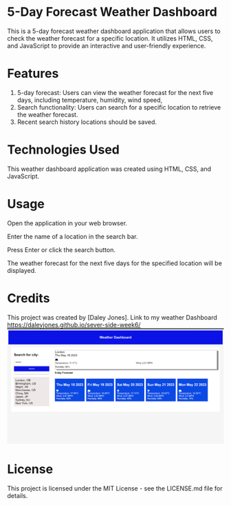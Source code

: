 # 5-Day Forecast Weather Dashboard
This is a 5-day forecast weather dashboard application that allows users to check the weather forecast for a specific location. It utilizes HTML, CSS, and JavaScript to provide an interactive and user-friendly experience.

# Features
1. 5-day forecast: Users can view the weather forecast for the next five days, including temperature, humidity, wind speed, 
2. Search functionality: Users can search for a specific location to retrieve the weather forecast.
3. Recent search history locations should be saved.


# Technologies Used
This weather dashboard application was created using HTML, CSS, and JavaScript.
# Usage
Open the application in your web browser.

Enter the name of a location in the search bar.

Press Enter or click the search button.

The weather forecast for the next five days for the specified location will be displayed.

# Credits
This project was created by [Daley Jones].
Link to my weather Dashboard https://daleyjones.github.io/sever-side-week6/
 ![Screenshot of my calender.](./images/weather.png)




# License
This project is licensed under the MIT License - see the LICENSE.md file for details.